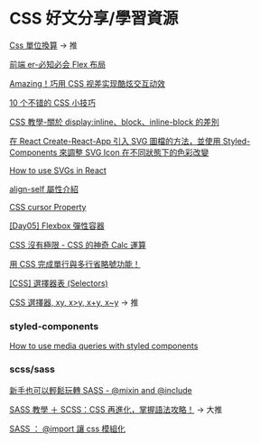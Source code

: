 # CSS 好文分享/學習資源

[Css 單位換算](https://ithelp.ithome.com.tw/articles/10222932) -> 推

[前端 er-必知必会 Flex 布局](https://juejin.cn/post/7085354502148063262#heading-7)

[Amazing！巧用 CSS 视差实现酷炫交互动效](https://juejin.cn/post/7087766484587380767)

[10 个不错的 CSS 小技巧](https://juejin.cn/post/7089997204252786702)

[CSS 教學-關於 display:inline、block、inline-block 的差別](https://ytclion.medium.com/css%E6%95%99%E5%AD%B8-%E9%97%9C%E6%96%BCdisplay-inline-inline-block-block%E7%9A%84%E5%B7%AE%E5%88%A5-1034f38eda82)

[在 React Create-React-App 引入 SVG 圖檔的方法，並使用 Styled-Components 來調整 SVG Icon 在不同狀態下的色彩改變](https://medium.com/itsoktomakemistakes/react-create-react-app-svg-icons-styled-component-570b4e9f07b)

[How to use SVGs in React](https://blog.logrocket.com/how-to-use-svgs-react/)

[align-self 屬性介紹](https://w3c.hexschool.com/flexbox/c3847835)

[CSS cursor Property](https://www.w3schools.com/cssref/pr_class_cursor.php)

[[Day05] Flexbox 彈性容器](https://ithelp.ithome.com.tw/articles/10238558#_=_)

[CSS 沒有極限 - CSS 的神奇 Calc 運算](https://ithelp.ithome.com.tw/articles/10130065)

[用 CSS 完成單行與多行省略號功能！](https://netivism.com.tw/blog/492)

[[CSS] 選擇器表 (Selectors)](https://ithelp.ithome.com.tw/articles/10243699)

[CSS 選擇器, xy, x>y, x+y, x~y](https://www.tpisoftware.com/tpu/articleDetails/2401) -> 推

### styled-components

[How to use media queries with styled components](https://jsramblings.com/how-to-use-media-queries-with-styled-components/)

### scss/sass

[新手也可以輕鬆玩轉 SASS - @mixin and @include](https://5xruby.tw/posts/play-sass-mixin-and-include)

[SASS 教學 ＋ SCSS：CSS 再進化，掌握語法攻略！](https://frankknow.com/sass-tutorial/) -> 大推

[SASS ： @import 讓 css 模組化](https://ithelp.ithome.com.tw/articles/10193891)

